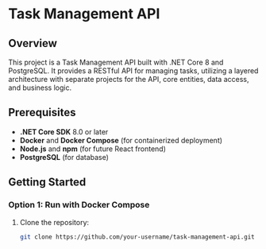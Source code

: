# Task Management API

## Overview

This project is a Task Management API built with .NET Core 8 and PostgreSQL. It provides a RESTful API for managing tasks, utilizing a layered architecture with separate projects for the API, core entities, data access, and business logic.

## Prerequisites

- **.NET Core SDK** 8.0 or later
- **Docker** and **Docker Compose** (for containerized deployment)
- **Node.js** and **npm** (for future React frontend)
- **PostgreSQL** (for database)

## Getting Started

### Option 1: Run with Docker Compose

1. Clone the repository:

   ```bash
   git clone https://github.com/your-username/task-management-api.git
````
 